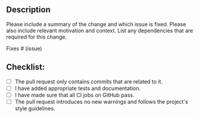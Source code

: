 ## Description

Please include a summary of the change and which issue is fixed. Please also include relevant motivation and context. List any dependencies that are required for this change.

Fixes # (issue)

## Checklist:
<!---
This checklist serves as a reminder of a couple of things that ensure your pull request will be merged swiftly.
-->
- [ ] The pull request only contains commits that are related to it.
- [ ] I have added appropriate tests and documentation.
- [ ] I have made sure that all CI jobs on GitHub pass.
- [ ] The pull request introduces no new warnings and follows the project's style guidelines.
